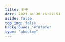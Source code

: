 ```yaml
---
title: 关于
date: 2021-03-30 15:57:51
aside: false
top_img: false
background: "#f8f9fe"
type: "aboutme"
---
```

